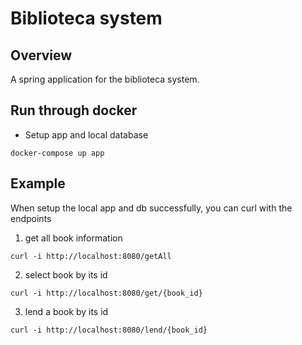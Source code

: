 # Biblioteca system

## Overview
A spring application for the biblioteca system.

## Run through docker

- Setup app and local database
```shell
docker-compose up app
```

## Example

When setup the local app and db successfully, you can curl with the endpoints
1. get all book information
```shell
curl -i http://localhost:8080/getAll
```

2. select book by its id
```shell
curl -i http://localhost:8080/get/{book_id}
```

3. lend a book by its id
```shell
curl -i http://localhost:8080/lend/{book_id}
```
